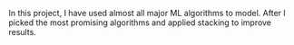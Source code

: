 In this project, I have used almost all major ML algorithms to model. 
After I picked the most promising algorithms and applied stacking to improve results.
